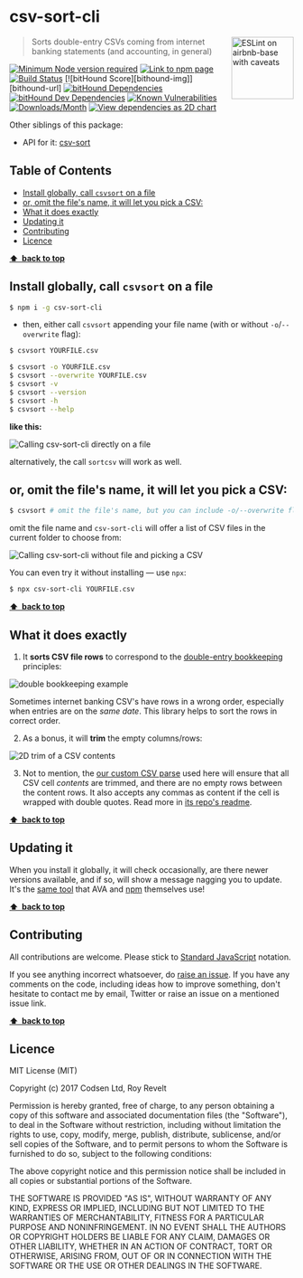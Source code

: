 # csv-sort-cli

<a href="https://github.com/revelt/eslint-on-airbnb-base-badge" style="float: right; padding-bottom: 30px;"><img src="https://cdn.rawgit.com/revelt/eslint-on-airbnb-base-badge/0c3e46c9/lint-badge.svg" alt="ESLint on airbnb-base with caveats" width="110" align="right"></a>

> Sorts double-entry CSVs coming from internet banking statements (and accounting, in general)

[![Minimum Node version required][node-img]][node-url]
[![Link to npm page][npm-img]][npm-url]
[![Build Status][travis-img]][travis-url]
[![bitHound Score][bithound-img]][bithound-url]
[![bitHound Dependencies][deps-img]][deps-url]
[![bitHound Dev Dependencies][dev-img]][dev-url]
[![Known Vulnerabilities][vulnerabilities-img]][vulnerabilities-url]
[![Downloads/Month][downloads-img]][downloads-url]
[![View dependencies as 2D chart][deps2d-img]][deps2d-url]

Other siblings of this package:
<!-- * Front end: [csvpony.com](https://csvpony.com) -->
* API for it: [csv-sort](https://github.com/codsen/csv-sort)

## Table of Contents

<!-- START doctoc generated TOC please keep comment here to allow auto update -->
<!-- DON'T EDIT THIS SECTION, INSTEAD RE-RUN doctoc TO UPDATE -->


- [Install globally, call `csvsort` on a file](#install-globally-call-csvsort-on-a-file)
- [or, omit the file's name, it will let you pick a CSV:](#or-omit-the-files-name-it-will-let-you-pick-a-csv)
- [What it does exactly](#what-it-does-exactly)
- [Updating it](#updating-it)
- [Contributing](#contributing)
- [Licence](#licence)

<!-- END doctoc generated TOC please keep comment here to allow auto update -->

**[⬆ &nbsp;back to top](#)**

## Install globally, call `csvsort` on a file

```bash
$ npm i -g csv-sort-cli
```

- then, either call `csvsort` appending your file name (with or without `-o`/`--overwrite` flag):

```bash
$ csvsort YOURFILE.csv

$ csvsort -o YOURFILE.csv
$ csvsort --overwrite YOURFILE.csv
$ csvsort -v
$ csvsort --version
$ csvsort -h
$ csvsort --help
```

**like this:**

![Calling csv-sort-cli directly on a file](https://cdn.rawgit.com/codsen/csv-sort-cli/b2934c92/media/example1.gif)

alternatively, the call `sortcsv` will work as well.

## or, omit the file's name, it will let you pick a CSV:

```bash
$ csvsort # omit the file's name, but you can include -o/--overwrite flag
```

omit the file name and `csv-sort-cli` will offer a list of CSV files in the current folder to choose from:

![Calling csv-sort-cli without file and picking a CSV](https://cdn.rawgit.com/codsen/csv-sort-cli/b2934c92/media/example2.gif)

You can even try it without installing — use `npx`:

```bash
$ npx csv-sort-cli YOURFILE.csv
```

**[⬆ &nbsp;back to top](#)**

## What it does exactly

1. It **sorts CSV file rows** to correspond to the [double-entry bookkeeping](https://en.wikipedia.org/wiki/Double-entry_bookkeeping_system) principles:

![double bookkeeping example](https://cdn.rawgit.com/codsen/csv-sort/e273cf48/media/img1.png)

Sometimes internet banking CSV's have rows in a wrong order, especially when entries are on the _same date_. This library helps to sort the rows in correct order.

2. As a bonus, it will **trim** the empty columns/rows:

![2D trim of a CSV contents](https://cdn.rawgit.com/codsen/csv-sort/2bdf5256/media/img2.png)

3. Not to mention, the [our custom CSV parse](https://github.com/codsen/csv-split-easy) used here will ensure that all CSV cell _contents_ are trimmed, and there are no empty rows between the content rows. It also accepts any commas as content if the cell is wrapped with double quotes. Read more in [its repo's readme](https://github.com/codsen/csv-split-easy).

**[⬆ &nbsp;back to top](#)**

## Updating it

When you install it globally, it will check occasionally, are there newer versions available, and if so, will show a message nagging you to update. It's the [same tool](https://www.npmjs.com/package/update-notifier) that AVA and [npm](https://www.npmjs.com/package/npm) themselves use!

**[⬆ &nbsp;back to top](#)**

## Contributing

All contributions are welcome. Please stick to [Standard JavaScript](https://standardjs.com) notation.

If you see anything incorrect whatsoever, do [raise an issue](https://github.com/codsen/csv-sort-cli/issues). If you have any comments on the code, including ideas how to improve something, don't hesitate to contact me by email, Twitter or raise an issue on a mentioned issue link.

**[⬆ &nbsp;back to top](#)**

## Licence

MIT License (MIT)

Copyright (c) 2017 Codsen Ltd, Roy Revelt

Permission is hereby granted, free of charge, to any person obtaining a copy
of this software and associated documentation files (the "Software"), to deal
in the Software without restriction, including without limitation the rights
to use, copy, modify, merge, publish, distribute, sublicense, and/or sell
copies of the Software, and to permit persons to whom the Software is
furnished to do so, subject to the following conditions:

The above copyright notice and this permission notice shall be included in all
copies or substantial portions of the Software.

THE SOFTWARE IS PROVIDED "AS IS", WITHOUT WARRANTY OF ANY KIND, EXPRESS OR
IMPLIED, INCLUDING BUT NOT LIMITED TO THE WARRANTIES OF MERCHANTABILITY,
FITNESS FOR A PARTICULAR PURPOSE AND NONINFRINGEMENT. IN NO EVENT SHALL THE
AUTHORS OR COPYRIGHT HOLDERS BE LIABLE FOR ANY CLAIM, DAMAGES OR OTHER
LIABILITY, WHETHER IN AN ACTION OF CONTRACT, TORT OR OTHERWISE, ARISING FROM,
OUT OF OR IN CONNECTION WITH THE SOFTWARE OR THE USE OR OTHER DEALINGS IN THE
SOFTWARE.

[node-img]: https://img.shields.io/node/v/csv-sort-cli.svg?style=flat-square&label=works%20on%20node
[node-url]: https://www.npmjs.com/package/csv-sort-cli

[npm-img]: https://img.shields.io/npm/v/csv-sort-cli.svg?style=flat-square&label=release
[npm-url]: https://www.npmjs.com/package/csv-sort-cli

[travis-img]: https://travis-ci.org/codsen/csv-sort-cli.svg?branch=master
[travis-url]: https://travis-ci.org/codsen/csv-sort-cli

[overall-img]: https://www.bithound.io/github/codsen/csv-sort-cli/badges/score.svg
[overall-url]: https://www.bithound.io/github/codsen/csv-sort-cli

[deps-img]: https://www.bithound.io/github/codsen/csv-sort-cli/badges/dependencies.svg
[deps-url]: https://www.bithound.io/github/codsen/csv-sort-cli/master/dependencies/npm

[deps2d-img]: https://img.shields.io/badge/deps%20in%202D-see_here-08f0fd.svg
[deps2d-url]: http://npm.anvaka.com/#/view/2d/csv-sort-cli

[dev-img]: https://www.bithound.io/github/codsen/csv-sort-cli/badges/devDependencies.svg
[dev-url]: https://www.bithound.io/github/codsen/csv-sort-cli/master/dependencies/npm

[downloads-img]: https://img.shields.io/npm/dm/csv-sort-cli.svg
[downloads-url]: https://www.npmjs.com/package/csv-sort-cli

[vulnerabilities-img]: https://snyk.io/test/github/codsen/csv-sort-cli/badge.svg
[vulnerabilities-url]: https://snyk.io/test/github/codsen/csv-sort-cli

[license-badge]: https://img.shields.io/npm/l/csv-sort-cli.svg?style=flat-square
[license]: https://github.com/codsen/csv-sort-cli/blob/master/license.md
